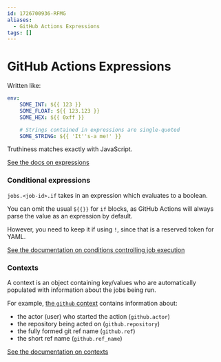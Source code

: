 ```yaml
---
id: 1726700936-RFMG
aliases:
  - GitHub Actions Expressions
tags: []
---
```


# GitHub Actions Expressions

Written like:
```yaml
env:
    SOME_INT: ${{ 123 }}
    SOME_FLOAT: ${{ 123.123 }}
    SOME_HEX: ${{ 0xff }}

    # Strings contained in expressions are single-quoted
    SOME_STRING: ${{ 'It''s-a me!' }}
```

Truthiness matches exactly with JavaScript.

[See the docs on expressions](https://docs.github.com/en/actions/writing-workflows/choosing-what-your-workflow-does/evaluate-expressions-in-workflows-and-actions)

### Conditional expressions 

`jobs.<job-id>.if` takes in an expression which evaluates to a boolean.

You can omit the usual `${{}}` for `if` blocks, as GitHub Actions will always
parse the value as an expression by default.

However, you need to keep it if using `!`, since that is a reserved token for YAML.

[See the documentation on conditions controlling job execution](https://docs.github.com/en/actions/writing-workflows/choosing-when-your-workflow-runs/using-conditions-to-control-job-execution)

### Contexts

A context is an object containing key/values who are automatically populated
with information about the jobs being run.

For example, [the `github` context](https://docs.github.com/en/actions/writing-workflows/choosing-what-your-workflow-does/accessing-contextual-information-about-workflow-runs#github-context)
contains information about:
- the actor (user) who started the action (`github.actor`)
- the repository being acted on (`github.repository`)
- the fully formed git ref name (`github.ref`)
- the short ref name (`github.ref_name`)

[See the documentation on contexts](https://docs.github.com/en/actions/writing-workflows/choosing-what-your-workflow-does/accessing-contextual-information-about-workflow-runs#github-context)


